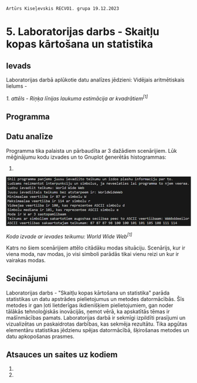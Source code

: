     Artūrs Kiseļevskis RECVO1. grupa 19.12.2023
# 5. Laboratorijas darbs - Skaitļu kopas kārtošana un statistika
## Ievads

Laboratorijas darbā aplūkotie datu analīzes jēdzieni:
Vidējais aritmētiskais lielums - 

*1. attēls - Riņķa līnijas laukuma estimācija ar kvadrātiem<sup>[1]</sup>*


## Programma


## Datu analīze

Programma tika palaista un pārbaudīta ar 3 dažādiem scenārijiem. Lūk mēģinājumu kodu izvades un to Gnuplot ģenerētās histogrammas:

1.

![Alt text](Output_1.png)

*Koda izvade ar ievades teikumu: World Wide Web<sup>[1]</sup>*


Katrs no šiem scenārijiem attēlo citādāku modas situāciju. Scenārijs, kur ir viena moda, nav modas, jo visi simboli parādās tikai vienu reizi un kur ir vairakas modas.


## Secinājumi

Laboratorijas darbs - "Skaitļu kopas kārtošana un statistika" parāda statistikas un datu apstrādes pielietojumus un metodes datormācībās. Šīs metodes ir gan ļoti lietderīgas ikdienišķiem pielietojumiem, gan noder tālākās tehnoloģiskās inovācijās, ņemot vērā, ka apskatītās tēmas ir mašīnmācības pamats. Laboratorijas darbā ir sekmīgi izpildīti prasījumi un vizualizētas un paskaidrotas darbības, kas sekmēja rezultātu. Tika apgūtas elementāru statistikas jēdzienu spējas datormācībā, šķirošanas metodes un datu apkopošanas prasmes.

## Atsauces un saites uz kodiem
1. 
1. 